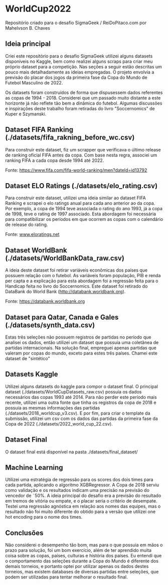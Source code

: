 # WorldCup2022
Repositório criado para o desafio SigmaGeek / ReiDoPitaco.com por Mahelvson B. Chaves

## Ideia principal
Criei este repositório para o desafio SigmaGeek utilizei alguns datasets disponíveis no Kaggle, bem como realizei alguns scraps para criar meu próprio dataset para a competição. Nas seções a seguir estão descritas um pouco mais detalhadamente as ideias empregadas. O projeto envolvia a previsão do placar dos jogos da primeira fase da Copa do Mundo de Futebol Masculino de 2022.

Os datasets foram construídos de forma que dispusessem dados referentes as copas de 1994 - 2018. Considerei que um passado muito distante a este horizonte já não reflete tão bem a dinâmica do futebol. Algumas discussões e inspirações deste trabalho foram retiradas do livro "Soccernomics" de Kuper e Szymanski.

## Dataset FIFA Ranking (./datasets/fifa_rakning_before_wc.csv)
Para construir este dataset, fiz um scrapper que verificava o último release de ranking oficial FIFA antes da copa. Com base nesta regra, associei um ranking FIFA a cada copa desde 1994 até 2022.

Fonte: https://www.fifa.com/fifa-world-ranking/men?dateId=id13792

## Dataset ELO Ratings (./datasets/elo_rating.csv)
Para construir este dataset, utilizei uma ideia similar ao dataset FIFA Ranking e scrapei o elo ratings anual para cada ano anterior ao da copa. Por exemplo, a copa de 1994 teve associada o rating do ano 1993, já a copa de 1998, teve o rating de 1997 associado. Esta abordagem foi necessária para compatibilizar os períodos em que ocorrem as copas com o calendário de release do rating.

Fonte: www.eloratings.net

## Dataset WorldBank (./datasets/WorldBankData_raw.csv)
A ideia deste dataset foi retirar variáveis econômicas dos países que possuem relação com o futebol. As variáveis foram população, PIB e renda per capta e a explicação para esta abordagem foi a regressão feita para o Handicap feita no livro do Soccernomics. Este dataset foi retirado do DataBank do World Bank (http://databank.worldbank.org).

Fonte: https://databank.worldbank.org

## Dataset para Qatar, Canada e Gales (./datasets/synth_data.csv)
Estas três seleções não possuem registros de partidas no período que analisei os dados, então utilizei um dataset que possuia uma coletânea de partidas internacionais. Na solução final, empreguei apenas partidas que valeram por copas do mundo, exceto para estes três países. Chamei este dataset de "sintético" 

## Datasets Kaggle
Utilizei alguns datasets do kaggle para compor o dataset final. O principal dataset (./datasets/WorldCupDatasets_raw.csv) possuia os dados necessários das copas 1993 até 2014. Para não perder este período mais recente, utilizei uma outra fonte que tinha os registros da copa de 2018 e possuia as mesmas informações das partidas (./datasets/2018_worldcup_v3.csv). E por fim, para criar o template da submissão, utilizei um csv com os dados das partidas da primeira fase da Copa de 2022 (./datasets/2022_world_cup_22.csv).

## Dataset Final
O dataset final está disponível na pasta ./datasets/final_dataset/

## Machine Learning
Utilizei uma estratégia de regressão para os scores dos dois times para cada partida, aplicando o algoritmo XGBRegressor. A Copa de 2018 serviu como validação e os resultados indicam uma precisão na previsão do vencedor de ˜50%. A ideia principal do desafio era a previsão do resultado em tremos de vitória ou empate, e o placar seria o critério de desempate. Testei uma regressão agnóstica em relação aos nomes das equipes, mas o resultado não foi muito diferente do obtido para a versão que utilizei one hot encoding para o nome dos times.

## Conclusões
Não considerei o desempenho tão bom, mas para o que possuia em mãos o prazo para solução, foi um bom exercício, além de ter aprendido muita coisa sobre as copas, países, culturas e história dos países. Eu entendi que o comportamento das seleções durante a Copa do Mundo é diferente dos demais torneios, e portanto optei por utilizar apenas os dados destes torneios, mas existem databases de diversas partidas entre seleções, que podem ser utilizadas para tentar melhorar o resultado final.
